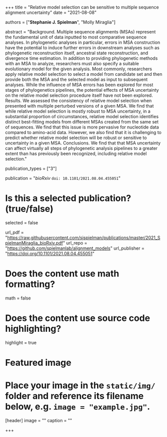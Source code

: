 +++
title = "Relative model selection can be sensitive to multiple sequence alignment uncertainty"
date = "2021-08-08"

authors = ["**Stephanie J. Spielman**", "Molly Miraglia"]

abstract = "Background. Multiple sequence alignments (MSAs) represent the fundamental unit of data inputted to most comparative sequence analyses. In phylogenetic analyses in particular, errors in MSA construction have the potential to induce further errors in downstream analyses such as phylogenetic reconstruction itself, ancestral state reconstruction, and divergence time estimation. In addition to providing phylogenetic methods with an MSA to analyze, researchers must also specify a suitable evolutionary model for the given analysis. Most commonly, researchers apply relative model selection to select a model from candidate set and then provide both the MSA and the selected model as input to subsequent analyses. While the influence of MSA errors has been explored for most stages of phylogenetics pipelines, the potential effects of MSA uncertainty on the relative model selection procedure itself have not been explored. Results. We assessed the consistency of relative model selection when presented with multiple perturbed versions of a given MSA. We find that while relative model selection is mostly robust to MSA uncertainty, in a substantial proportion of circumstances, relative model selection identifies distinct best-fitting models from different MSAs created from the same set of sequences. We find that this issue is more pervasive for nucleotide data compared to amino-acid data. However, we also find that it is challenging to predict whether relative model selection will be robust or sensitive to uncertainty in a given MSA. Conclusions. We find that that MSA uncertainty can affect virtually all steps of phylogenetic analysis pipelines to a greater extent than has previously been recognized, including relative model selection."

publication_types = ["3"]

publication = "*bioRxiv* `doi: 10.1101/2021.08.04.455051`"

# Is this a selected publication? (true/false)
selected = false

url_pdf = "https://raw.githubusercontent.com/sjspielman/publications/master/2021_SpielmanMiraglia_bioRxiv.pdf"
url_repo = "https://github.com/spielmanlab/alignment_models"
url_publisher = "https://doi.org/10.1101/2021.08.04.455051"
# Does the content use math formatting?
math = false

# Does the content use source code highlighting?
highlight = true

# Featured image
# Place your image in the `static/img/` folder and reference its filename below, e.g. `image = "example.jpg"`.
[header]
image = ""
caption = ""

+++

<!-- More detail can easily be written here using *Markdown* and $\rm \LaTeX$ math code. -->
